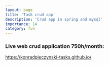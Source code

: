 ```yaml
---
layout: page
title: 'Task crud app'
description: 'Crud app in spring and mysql'
importance: 14
category: fun
---
```


### Live web crud application 750h/month:  

https://konradpieczynski-tasks.github.io/